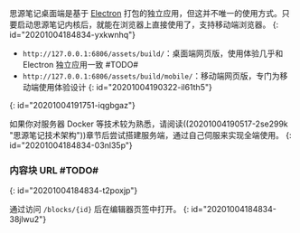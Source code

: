 思源笔记桌面端是基于 [Electron](https://www.electronjs.org) 打包的独立应用，但这并不唯一的使用方式。只要启动思源笔记内核后，就能在浏览器上直接使用了，支持移动端浏览器。
{: id="20201004184834-yxkwnhq"}

* `http://127.0.0.1:6806/assets/build/`：桌面端网页版，使用体验几乎和 Electron 独立应用一致 #TODO#
* `http://127.0.0.1:6806/assets/build/mobile/`：移动端网页版，专门为移动端使用体验设计
{: id="20201004190322-il61th5"}

{: id="20201004191751-iqgbgaz"}

如果你对服务器 Docker 等技术较为熟悉，请阅读((20201004190517-2se299k "思源笔记技术架构"))章节后尝试搭建服务端，通过自己伺服来实现全端使用。
{: id="20201004184834-03nl35p"}

### 内容块 URL #TODO#
{: id="20201004184834-t2poxjp"}

通过访问 `/blocks/{id}` 后在编辑器页签中打开。
{: id="20201004184834-38jlwu2"}
